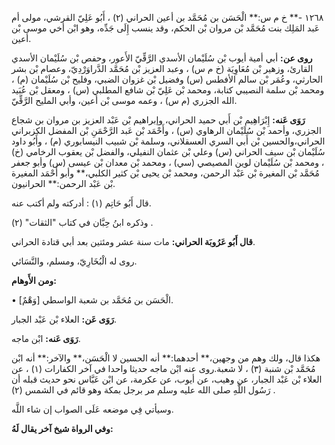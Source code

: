١٢٦٨ -** خ م س:** الْحَسَن بن مُحَمَّد بن أعين الحراني (٢) ، أَبُو عَلِيّ القرشي، مولى أم عَبد المَلِك بنت مُحَمَّد بْن مروان بْن الحكم، وقد ينسب إِلَى جَدِّه، وهو ابْن أخي موسى بْن أعين.

**روى عن:** أبي أمية أيوب بْن سُلَيْمان الأسدي الرَّقِّيّ الأَعور، وحفص بْن سُلَيْمان الأسدي القارئ، وزهير بْن مُعَاوِيَة (خ م س) ، وعبد العزيز بْن مُحَمَّد الدَّراوَرْدِيّ، وعصام بْن بشر الحارثي، وعُمَر بْن سالم الأفطس (س) وفضيل بْن غزوان الضبي، وفليح بْن سُلَيْمان (م) ، ومحمد بْن سلمة النصيبي كتابة، ومحمد بْن عَلِيّ بْن شافع المطلبي (س) ، ومعقل بْن عُبَيد الله الجزري (م س) ، وعمه موسى بْن أعين، وأبي المليح الرَّقِّيّ.

**رَوَى عَنه:** إِبْرَاهِيم بْن أَبي حميد الحراني، وإبراهيم بْن عَبْد العزيز بن مروان بن شجاع الجزري، وأحمد بْن سُلَيْمان الرهاوي (س) ، وأَحْمَد بْن عَبد الرَّحْمَنِ بْن المفضل الكزبراني الحراني،والحسين بْن أَبي السري العسقلاني، وسلمة بْن شبيب النيسابوري (م) ، وأَبُو داود سُلَيْمان بْن سيف الحراني (س) وعلي بْن عثمان النفيلي، والفضل بْن يعقوب الرخامي (خ) ، ومحمد بْن سُلَيْمان لوين المصيصي (سي) ، ومحمد بْن معدان بْن عيسى (س) وأبو جعفر مُحَمَّد بْن المغيرة بْن عَبْد الرحمن، ومحمد بْن يحيى بْن كثير الكلبي،** وأبو أَحْمَد المغيرة بْن عَبْد الرحمن:** الحرانيون.

قال أَبُو حَاتِم (١) : أدركته ولم أكتب عنه.

وذكره ابنُ حِبَّان في كتاب "الثقات" (٢) .

**قال أَبُو عَرُوبَة الحراني:** مات سنة عشر ومئتين بعد أبي قتادة الحراني.

روى له الْبُخَارِيّ، ومسلم، والنَّسَائي.

**ومن الأَوهام:**

• [وَهْمٌ] الْحَسَن بن مُحَمَّد بن شعبة الواسطي.

**رَوَى عَن:** العلاء بْن عَبْد الجبار.

**رَوَى عَنه:** ابْن ماجه.

هكذا قال، ولك وهم من وجهين،** أحدهما:** أنه الحسين لا الْحَسَن،** والآخر:** أنه ابْن مُحَمَّد بْن شنبة (٣) ، لا شعبة.روى عنه ابْن ماجه حديثا واحدا في آخر الكفارات (١) ، عن العلاء بْن عَبْد الجبار، عن وهيب، عن أيوب، عن عكرمة، عن ابْن عَبَّاس نحو حديث قبله أن رَسُول اللَّهِ صلى الله عليه وسلم مر برجل بمكة وهو قائم في الشمس (٢) .

وسيأتي فِي موضعه عَلَى الصواب إن شاء اللَّه.

**وفي الرواة شيخ آخر يقال لَهُ:**